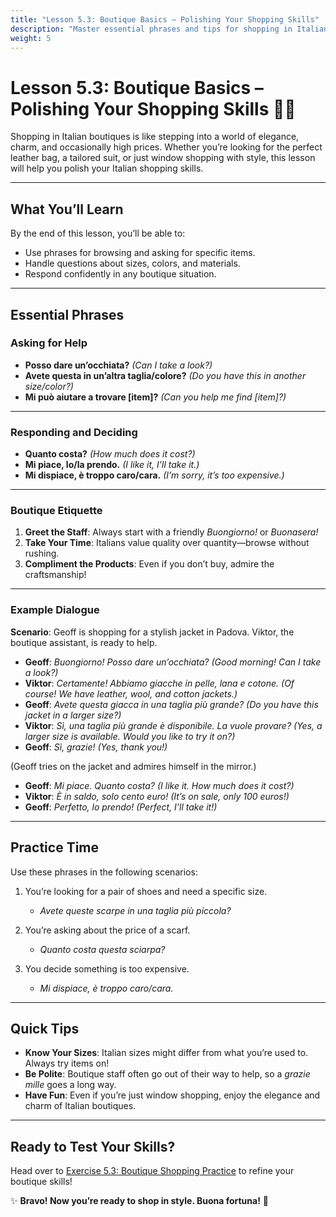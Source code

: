 ```yaml
---
title: "Lesson 5.3: Boutique Basics – Polishing Your Shopping Skills"
description: "Master essential phrases and tips for shopping in Italian boutiques with flair."
weight: 5
---
```


# Lesson 5.3: Boutique Basics – Polishing Your Shopping Skills 👗👜  

Shopping in Italian boutiques is like stepping into a world of elegance, charm, and occasionally high prices. Whether you’re looking for the perfect leather bag, a tailored suit, or just window shopping with style, this lesson will help you polish your Italian shopping skills.

---

## What You’ll Learn  

By the end of this lesson, you’ll be able to:  
- Use phrases for browsing and asking for specific items.  
- Handle questions about sizes, colors, and materials.  
- Respond confidently in any boutique situation.  

---

## Essential Phrases  

### Asking for Help  

- **Posso dare un’occhiata?** *(Can I take a look?)*  
- **Avete questa in un’altra taglia/colore?** *(Do you have this in another size/color?)*  
- **Mi può aiutare a trovare [item]?** *(Can you help me find [item]?)*  

---

### Responding and Deciding  

- **Quanto costa?** *(How much does it cost?)*  
- **Mi piace, lo/la prendo.** *(I like it, I’ll take it.)*  
- **Mi dispiace, è troppo caro/cara.** *(I’m sorry, it’s too expensive.)*  

---

### Boutique Etiquette  

1. **Greet the Staff**: Always start with a friendly *Buongiorno!* or *Buonasera!*  
2. **Take Your Time**: Italians value quality over quantity—browse without rushing.  
3. **Compliment the Products**: Even if you don’t buy, admire the craftsmanship!  

---

### Example Dialogue  

**Scenario**: Geoff is shopping for a stylish jacket in Padova. Viktor, the boutique assistant, is ready to help.  

- **Geoff**: *Buongiorno! Posso dare un’occhiata?* *(Good morning! Can I take a look?)*  
- **Viktor**: *Certamente! Abbiamo giacche in pelle, lana e cotone.* *(Of course! We have leather, wool, and cotton jackets.)*  
- **Geoff**: *Avete questa giacca in una taglia più grande?* *(Do you have this jacket in a larger size?)*  
- **Viktor**: *Sì, una taglia più grande è disponibile. La vuole provare?* *(Yes, a larger size is available. Would you like to try it on?)*  
- **Geoff**: *Sì, grazie!* *(Yes, thank you!)*  

(Geoff tries on the jacket and admires himself in the mirror.)  

- **Geoff**: *Mi piace. Quanto costa?* *(I like it. How much does it cost?)*  
- **Viktor**: *È in saldo, solo cento euro!* *(It’s on sale, only 100 euros!)*  
- **Geoff**: *Perfetto, lo prendo!* *(Perfect, I’ll take it!)*  

---

## Practice Time  

Use these phrases in the following scenarios:  

1. You’re looking for a pair of shoes and need a specific size.  
   - *Avete queste scarpe in una taglia più piccola?*  

2. You’re asking about the price of a scarf.  
   - *Quanto costa questa sciarpa?*  

3. You decide something is too expensive.  
   - *Mi dispiace, è troppo caro/cara.*  

---

## Quick Tips  

- **Know Your Sizes**: Italian sizes might differ from what you’re used to. Always try items on!  
- **Be Polite**: Boutique staff often go out of their way to help, so a *grazie mille* goes a long way.  
- **Have Fun**: Even if you’re just window shopping, enjoy the elegance and charm of Italian boutiques.  

---

## Ready to Test Your Skills?  

Head over to [Exercise 5.3: Boutique Shopping Practice](../exercise5-3/) to refine your boutique skills!  

✨ **Bravo! Now you’re ready to shop in style. Buona fortuna!** 👜  
